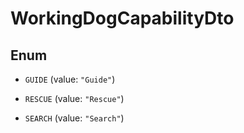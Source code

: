 

# WorkingDogCapabilityDto

## Enum


* `GUIDE` (value: `"Guide"`)

* `RESCUE` (value: `"Rescue"`)

* `SEARCH` (value: `"Search"`)



